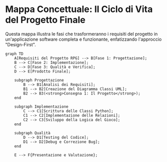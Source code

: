 # Mappa Concettuale: Il Ciclo di Vita del Progetto Finale

Questa mappa illustra le fasi che trasformeranno i requisiti del progetto in un'applicazione software completa e funzionante, enfatizzando l'approccio "Design-First".

```mermaid
graph TD
    A[Requisiti del Progetto RPG] --> B[Fase 1: Progettazione];
    B --> C[Fase 2: Implementazione];
    C --> D[Fase 3: Qualità e Verifica];
    D --> E[Prodotto Finale];

    subgraph Progettazione
        B --> B1[Analisi dei Requisiti];
        B1 --> B2[Creazione del Diagramma Classi UML];
        B2 --> B3(<strong>Consegna 1: Il Progetto</strong>);
    end

    subgraph Implementazione
        C --> C1[Scrittura delle Classi Python];
        C1 --> C2[Implementazione delle Relazioni];
        C2 --> C3[Sviluppo della Logica del Gioco];
    end

    subgraph Qualità
        D --> D1[Testing del Codice];
        D1 --> D2[Debug e Correzione Bug];
    end

    E --> F{Presentazione e Valutazione};

```